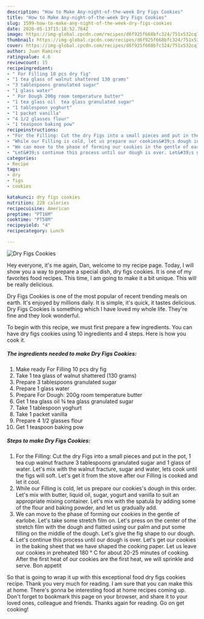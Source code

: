 ```yaml
---
description: "How to Make Any-night-of-the-week Dry Figs Cookies"
title: "How to Make Any-night-of-the-week Dry Figs Cookies"
slug: 1599-how-to-make-any-night-of-the-week-dry-figs-cookies
date: 2020-05-13T15:18:52.764Z
image: https://img-global.cpcdn.com/recipes/d6f925f668bfc324/751x532cq70/dry-figs-cookies-recipe-main-photo.jpg
thumbnail: https://img-global.cpcdn.com/recipes/d6f925f668bfc324/751x532cq70/dry-figs-cookies-recipe-main-photo.jpg
cover: https://img-global.cpcdn.com/recipes/d6f925f668bfc324/751x532cq70/dry-figs-cookies-recipe-main-photo.jpg
author: Juan Ramirez
ratingvalue: 4.6
reviewcount: 15
recipeingredient:
- " For Filling 10 pcs dry fig"
- "1 tea glass of walnut shattered 130 grams"
- "3 tablespoons granulated sugar"
- "1 glass water"
- " For Dough 200g room temperature butter"
- "1 tea glass oil  tea glass granulated sugar"
- "1 tablespoon yoghurt"
- "1 packet vanilla"
- "4 1/2 glasses flour"
- "1 teaspoon baking pow"
recipeinstructions:
- "For the Filling: Cut the dry Figs into a small pieces and put in the pot, 1 tea cup walnut fracture 3 tablespoons granulated sugar and 1 glass of water. Let&#39;s mix with the walnut fracture, sugar and water, lets cook until the figs will soft. Let&#39;s get it from the stove after our Filling is cooked and let it cool."
- "While our Filling is cold, let us prepare our cookies&#39;s dough in this order. Let&#39;s mix with butter, liquid oil, sugar, yogurt and vanilla to suit an appropriate mixing container. Let&#39;s mix with the spatula by adding some of the flour and baking powder, and let us gradually add."
- "We can move to the phase of forming our cookies in the gentle of earlobe. Let&#39;s take some stretch film on. Let&#39;s press on the center of the stretch film with the dough and flatted using our palm and put some filling on the middle of the dough. Let&#39;s give the fig shape to our dough."
- "Let&#39;s continue this process until our dough is over. Let&#39;s get our cookies in the baking sheet that we have shaped the cooking paper. Let us leave our cookies in preheated 180 ° C for about 20-25 minutes of cooking. After the first heat of our cookies are the first heat, we will sprinkle and serve. Bon appetit"
categories:
- Recipe
tags:
- dry
- figs
- cookies

katakunci: dry figs cookies 
nutrition: 228 calories
recipecuisine: American
preptime: "PT16M"
cooktime: "PT58M"
recipeyield: "4"
recipecategory: Lunch

---
```



![Dry Figs Cookies](https://img-global.cpcdn.com/recipes/d6f925f668bfc324/751x532cq70/dry-figs-cookies-recipe-main-photo.jpg)

Hey everyone, it's me again, Dan, welcome to my recipe page. Today, I will show you a way to prepare a special dish, dry figs cookies. It is one of my favorites food recipes. This time, I am going to make it a bit unique. This will be really delicious.

Dry Figs Cookies is one of the most popular of recent trending meals on earth. It's enjoyed by millions daily. It is simple, it's quick, it tastes delicious. Dry Figs Cookies is something which I have loved my whole life. They're fine and they look wonderful.




To begin with this recipe, we must first prepare a few ingredients. You can have dry figs cookies using 10 ingredients and 4 steps. Here is how you cook it.

<!--inarticleads1-->

##### The ingredients needed to make Dry Figs Cookies:

1. Make ready  For Filling 10 pcs dry fig
1. Take 1 tea glass of walnut shattered (130 grams)
1. Prepare 3 tablespoons granulated sugar
1. Prepare 1 glass water
1. Prepare  For Dough: 200g room temperature butter
1. Get 1 tea glass oil ¾ tea glass granulated sugar
1. Take 1 tablespoon yoghurt
1. Take 1 packet vanilla
1. Prepare 4 1/2 glasses flour
1. Get 1 teaspoon baking pow




<!--inarticleads2-->

##### Steps to make Dry Figs Cookies:

1. For the Filling: Cut the dry Figs into a small pieces and put in the pot, 1 tea cup walnut fracture 3 tablespoons granulated sugar and 1 glass of water. Let&#39;s mix with the walnut fracture, sugar and water, lets cook until the figs will soft. Let&#39;s get it from the stove after our Filling is cooked and let it cool.
1. While our Filling is cold, let us prepare our cookies&#39;s dough in this order. Let&#39;s mix with butter, liquid oil, sugar, yogurt and vanilla to suit an appropriate mixing container. Let&#39;s mix with the spatula by adding some of the flour and baking powder, and let us gradually add.
1. We can move to the phase of forming our cookies in the gentle of earlobe. Let&#39;s take some stretch film on. Let&#39;s press on the center of the stretch film with the dough and flatted using our palm and put some filling on the middle of the dough. Let&#39;s give the fig shape to our dough.
1. Let&#39;s continue this process until our dough is over. Let&#39;s get our cookies in the baking sheet that we have shaped the cooking paper. Let us leave our cookies in preheated 180 ° C for about 20-25 minutes of cooking. After the first heat of our cookies are the first heat, we will sprinkle and serve. Bon appetit




So that is going to wrap it up with this exceptional food dry figs cookies recipe. Thank you very much for reading. I am sure that you can make this at home. There's gonna be interesting food at home recipes coming up. Don't forget to bookmark this page on your browser, and share it to your loved ones, colleague and friends. Thanks again for reading. Go on get cooking!
